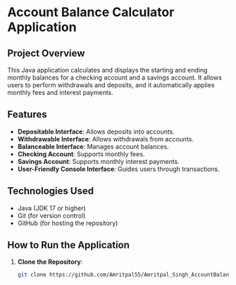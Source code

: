 # Account Balance Calculator Application

## Project Overview
This Java application calculates and displays the starting and ending monthly balances for a checking account and a savings account. It allows users to perform withdrawals and deposits, and it automatically applies monthly fees and interest payments.

## Features
- **Depositable Interface**: Allows deposits into accounts.
- **Withdrawable Interface**: Allows withdrawals from accounts.
- **Balanceable Interface**: Manages account balances.
- **Checking Account**: Supports monthly fees.
- **Savings Account**: Supports monthly interest payments.
- **User-Friendly Console Interface**: Guides users through transactions.

## Technologies Used
- Java (JDK 17 or higher)
- Git (for version control)
- GitHub (for hosting the repository)

## How to Run the Application
1. **Clone the Repository**:
   ```bash
   git clone https://github.com/Amritpal55/Amritpal_Singh_AccountBalanceApp.git
